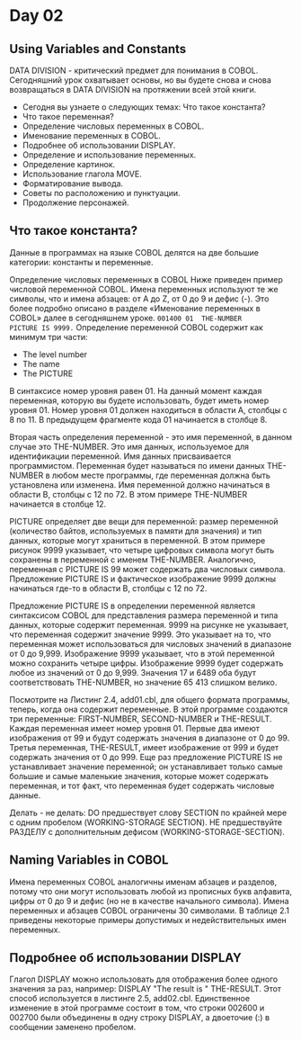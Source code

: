 # Day 02
## Using Variables and Constants

DATA DIVISION - критический предмет для понимания в COBOL. Сегодняшний урок охватывает основы, но вы будете снова и снова возвращаться в DATA DIVISION на протяжении всей этой книги.

* Сегодня вы узнаете о следующих темах: Что такое константа?
* Что такое переменная?
* Определение числовых переменных в COBOL.
* Именование переменных в COBOL.
* Подробнее об использовании DISPLAY.
* Определение и использование переменных.
* Определение картинок.
* Использование глагола MOVE.
* Форматирование вывода.
* Советы по расположению и пунктуации.
* Продолжение персонажей.

## Что такое константа?
Данные в программах на языке COBOL делятся на две большие категории: константы и переменные.

Определение числовых переменных в COBOL
Ниже приведен пример числовой переменной COBOL. Имена переменных используют те же символы, что и имена абзацев: от A до Z, от 0 до 9 и дефис (-). Это более подробно описано в разделе «Именование переменных в COBOL» далее в сегодняшнем уроке.
`001400 01  THE-NUMBER              PICTURE IS 9999.`
Определение переменной COBOL содержит как минимум три части:
* The level number
* The name
* The PICTURE

В синтаксисе номер уровня равен 01. На данный момент каждая переменная, которую вы будете использовать, будет иметь номер уровня 01. Номер уровня 01 должен находиться в области A, столбцы с 8 по 11. В предыдущем фрагменте кода 01 начинается в столбце 8.

Вторая часть определения переменной - это имя переменной, в данном случае это THE-NUMBER. Это имя данных, используемое для идентификации переменной. Имя данных присваивается программистом. Переменная будет называться по имени данных THE-NUMBER в любом месте программы, где переменная должна быть установлена ​​или изменена. Имя переменной должно начинаться в области B, столбцы с 12 по 72. В этом примере THE-NUMBER начинается в столбце 12.

PICTURE определяет две вещи для переменной: размер переменной (количество байтов, используемых в памяти для значения) и тип данных, которые могут храниться в переменной. В этом примере рисунок 9999 указывает, что четыре цифровых символа могут быть сохранены в переменной с именем THE-NUMBER. Аналогично, переменная с PICTURE IS 99 может содержать два числовых символа. Предложение PICTURE IS и фактическое изображение 9999 должны начинаться где-то в области B, столбцы с 12 по 72.

Предложение PICTURE IS в определении переменной является синтаксисом COBOL для представления размера переменной и типа данных, которые содержит переменная.
9999 на рисунке не указывает, что переменная содержит значение 9999. Это указывает на то, что переменная может использоваться для числовых значений в диапазоне от 0 до 9,999. Изображение 9999 указывает, что в этой переменной можно сохранить четыре цифры. Изображение 9999 будет содержать любое из значений от 0 до 9,999. Значения 17 и 6489 оба будут соответствовать THE-NUMBER, но значение 65 413 слишком велико.

Посмотрите на Листинг 2.4, add01.cbl, для общего формата программы, теперь, когда она содержит переменные. В этой программе создаются три переменные: FIRST-NUMBER, SECOND-NUMBER и THE-RESULT. Каждая переменная имеет номер уровня 01. Первые два имеют изображения от 99 и будут содержать значения в диапазоне от 0 до 99. Третья переменная, THE-RESULT, имеет изображение от 999 и будет содержать значения от 0 до 999. Еще раз предложение PICTURE IS не устанавливает значение переменной; он устанавливает только самые большие и самые маленькие значения, которые может содержать переменная, и тот факт, что переменная будет содержать числовые данные.

Делать - не делать: DO предшествует слову SECTION по крайней мере с одним пробелом (WORKING-STORAGE SECTION).
НЕ предшествуйте РАЗДЕЛУ с дополнительным дефисом (WORKING-STORAGE-SECTION).

## Naming Variables in COBOL
Имена переменных COBOL аналогичны именам абзацев и разделов, потому что они могут использовать любой из прописных букв алфавита, цифры от 0 до 9 и дефис (но не в качестве начального символа). Имена переменных и абзацев COBOL ограничены 30 символами. В таблице 2.1 приведены некоторые примеры допустимых и недействительных имен переменных.

## Подробнее об использовании DISPLAY
Глагол DISPLAY можно использовать для отображения более одного значения за раз, например:
DISPLAY "The result is " THE-RESULT.
Этот способ используется в листинге 2.5, add02.cbl. Единственное изменение в этой программе состоит в том, что строки 002600 и 002700 были объединены в одну строку DISPLAY, а двоеточие (:) в сообщении заменено пробелом.


